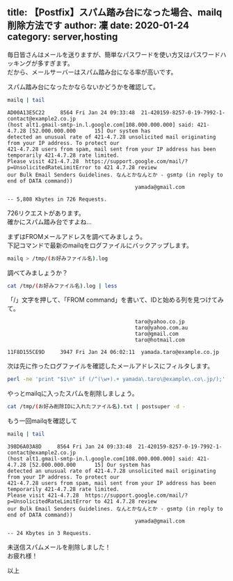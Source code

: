 title: 【Postfix】スパム踏み台になった場合、mailq削除方法です
author: 凜
date: 2020-01-24
category: server,hosting
----
毎日皆さんはメールを送りますが、簡単なパスワードを使い方又はパスワードハッキングが多すぎます。\
だから、メールサーバーはスパム踏み台になる率が高いです。

スパム踏み台になったかならないかどうかを確認して。

```sh
mailq | tail
```

```
AD00A13E5C22     8564 Fri Jan 24 09:33:48  21-420159-8257-0-19-7992-1-contact@example2.co.jp
(host alt1.gmail-smtp-in.l.google.com[108.000.000.000] said: 421-4.7.28 [52.000.000.000      15] Our system has
detected an unusual rate of 421-4.7.28 unsolicited mail originating from your IP address. To protect our
421-4.7.28 users from spam, mail sent from your IP address has been temporarily 421-4.7.28 rate limited.
Please visit 421-4.7.28  https://support.google.com/mail/?p=UnsolicitedRateLimitError to 421 4.7.28 review
our Bulk Email Senders Guidelines. なんとかなんとか - gsmtp (in reply to end of DATA command))
                                         yamada@gmail.com

-- 5,808 Kbytes in 726 Requests.
```

726リクエストがあります。\
確かにスパム踏み台ですよね…

まずはFROMメールアドレスを調べてみましょう。\
下記コマンドで最新のmailqをログファイルにバックアップします。

```sh
mailq > /tmp/(お好みファイル名).log
```

調べてみましょうか？

```sh
cat /tmp/(お好みファイル名).log | less
```

「/」文字を押して、「FROM command」を書いて、IDと始める列を見つけてみて。

```
                                         taro@yahoo.co.jp
                                         taro@yahoo.com.au
                                         taro@gmail.com
                                         taro@hotmail.com

11F8D155CE9D     3947 Fri Jan 24 06:02:11  yamada.taro@example.co.jp
```

次は先に作ったログファイルを確認したメールアドレスにフィルタします。

```sh
perl -ne 'print "$1\n" if (/^(\w+).+ yamada\.taro\@example\.co\.jp/);' /tmp/(お好みファイル名).log > /tmp/(お好み削除IDに入れたファイル名).txt
```

やっとmailqに入ったスパムを削除しましょう。

```sh
cat /tmp/(お好み削除IDに入れたファイル名).txt | postsuper -d -
```

もう一回mailqを確認して

```sh
mailq | tail
```

```
398D6A03A8D     8564 Fri Jan 24 09:33:48  21-420159-8257-0-19-7992-1-contact@example2.co.jp
(host alt1.gmail-smtp-in.l.google.com[108.000.000.000] said: 421-4.7.28 [52.000.000.000      15] Our system has
detected an unusual rate of 421-4.7.28 unsolicited mail originating from your IP address. To protect our
421-4.7.28 users from spam, mail sent from your IP address has been temporarily 421-4.7.28 rate limited.
Please visit 421-4.7.28  https://support.google.com/mail/?p=UnsolicitedRateLimitError to 421 4.7.28 review
our Bulk Email Senders Guidelines. なんとかなんとか - gsmtp (in reply to end of DATA command))
                                         yamada@gmail.com

-- 24 Kbytes in 3 Requests.
```

未送信スパムメールを削除しました！\
お疲れ様！

以上
